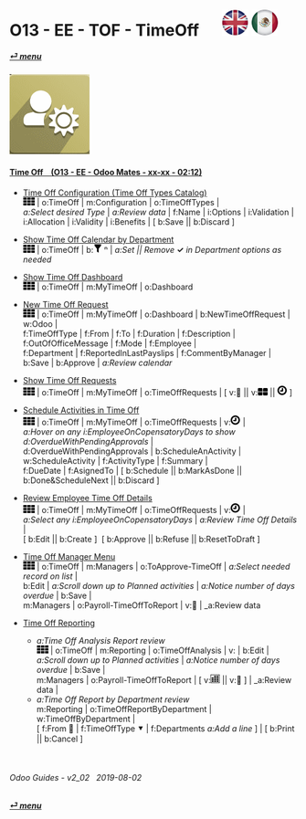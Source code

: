 # O13 - EE - TOF - TimeOff &nbsp;&nbsp;&nbsp;&nbsp; [![en-uk](/doc/img/en-uk_flag_button_small.png)](/en-uk/o13/ee/tof/en-uk-o13-ee-tof-timeoff-guides.md) [ ![es-mx](/doc/img/es-mx_flag_button_small.png)](/es-mx/o13/ee/tof/es-mx-o13-ee-tof-timeoff-guides.md)
#### [_&#x23CE; menu_](/en-uk/o13/ee/en-uk-o13-ee-guides-menu.md)  
### ![tof](/doc/img/timeoff.png)

#### [Time Off &nbsp;&nbsp; (O13 - EE - Odoo Mates - xx-xx - 02:12)](https://youtube.com/embed/g08_hJuTuNA?autoplay=1&start=0&end=0&rel=0)

- [Time Off Configuration (Time Off Types Catalog)](https://youtube.com/embed/g08_hJuTuNA?autoplay=1&start=79&end=95&rel=0)  
  ![apps](/doc/img/apps.png) | o:TimeOff | m:Configuration | o:TimeOffTypes |  
  _a:Select desired Type_ | _a:Review data_ | f:Name | i:Options | i:Validation | i:Allocation | i:Validity | i:Benefits | \[ b:Save \|\| b:Discard ]  
  
- [Show Time Off Calendar by Department](https://youtube.com/embed/g08_hJuTuNA?autoplay=1&start=0&end=20&rel=0)  
  ![apps](/doc/img/apps.png) | o:TimeOff | b:![apps](/doc/img/filter.png) &#x207F; | _a:Set || Remove_ **&#x2713;** _in Department options as needed_  

- [Show Time Off Dashboard](https://youtube.com/embed/g08_hJuTuNA?autoplay=1&start=20&end=26&rel=0)  
  ![apps](/doc/img/apps.png) | o:TimeOff | m:MyTimeOff | o:Dashboard  
  
- [New Time Off Request](https://youtube.com/embed/g08_hJuTuNA?autoplay=1&start=101&end=118&rel=0)  
  ![apps](/doc/img/apps.png) | o:TimeOff | m:MyTimeOff | o:Dashboard | b:NewTimeOffRequest | w:Odoo |  
  f:TimeOffType | f:From | f:To | f:Duration | f:Description | f:OutOfOfficeMessage | f:Mode | f:Employee |  
  f:Department | f:ReportedInLastPayslips | f:CommentByManager | b:Save | b:Approve | _a:Review calendar_
  
- [Show Time Off Requests](https://youtube.com/embed/g08_hJuTuNA?autoplay=1&start=26&end=35&rel=0)  
  ![apps](/doc/img/apps.png) | o:TimeOff | m:MyTimeOff | o:TimeOffRequests | \[ v:&#x1F4C5; \|\| v:![view_kanban](/doc/img/view_kanban.png) \|\| ![view_activity](/doc/img/view_activity.png) ]  

- [Schedule Activities in Time Off](https://youtube.com/embed/g08_hJuTuNA?autoplay=1&start=35&end=42&rel=0)  
  ![apps](/doc/img/apps.png) | o:TimeOff | m:MyTimeOff | o:TimeOffRequests | v:![view_activity](/doc/img/view_activity.png) |  
  _a:Hover on any i:EmployeeOnCopensatoryDays to show d:OverdueWithPendingApprovals_ |  
  d:OverdueWithPendingApprovals | b:ScheduleAnActivity | w:ScheduleActivity | f:ActivityType | f:Summary |  
  f:DueDate | f:AsignedTo | \[ b:Schedule || b:MarkAsDone || b:Done&ScheduleNext || b:Discard ]  

- [Review Employee Time Off Details](https://youtube.com/embed/g08_hJuTuNA?autoplay=1&start=43&end=45&rel=0)  
  ![apps](/doc/img/apps.png) | o:TimeOff | m:MyTimeOff | o:TimeOffRequests | v:![view_activity](/doc/img/view_activity.png) |  
  _a:Select any i:EmployeeOnCopensatoryDays_ | _a:Review Time Off Details_ |  
  \[ b:Edit \|\| b:Create ]&nbsp;&nbsp;\[ b:Approve \|\| b:Refuse \|\| b:ResetToDraft ]  

- [Time Off Manager Menu](https://youtube.com/embed/g08_hJuTuNA?autoplay=1&start=47&end=45&rel=0)  
  ![apps](/doc/img/apps.png) | o:TimeOff | m:Managers | o:ToApprove-TimeOff | _a:Select needed record on list_ |  
  b:Edit | _a:Scroll down up to Planned activities_ | _a:Notice number of days overdue_ | b:Save |  
  m:Managers | o:Payroll-TimeOffToReport | v:&#x1F4C5; | _a:Review data  
  
- [Time Off Reporting](https://youtube.com/embed/g08_hJuTuNA?autoplay=1&start=47&end=79&rel=0)  
  - _a:Time Off Analysis Report review_  
    ![apps](/doc/img/apps.png) | o:TimeOff | m:Reporting | o:TimeOffAnalysis | v: | 
    b:Edit | _a:Scroll down up to Planned activities_ | _a:Notice number of days overdue_ | b:Save |  
    m:Managers | o:Payroll-TimeOffToReport | \[ v:![view_pivot](/doc/img/view_pivot.png) || v:&#x1F4C5; ] | _a:Review data |  
  - _a:Time Off Report by Department review_  
    m:Reporting | o:TimeOffReportByDepartment | w:TimeOffByDepartment |  
	\[ f:From &#x1F4C5; | f:TimeOffType &#x2BC6; | f:Departments _a:Add a line_ ] | \[ b:Print \|\| b:Cancel ]  

<br>
	
###### Odoo Guides - v2_02 &nbsp; 2019-08-02  
**[_&#x23CE; menu_](/en-uk/o13/ee/en-uk-o13-ee-guides-menu.md)**  
